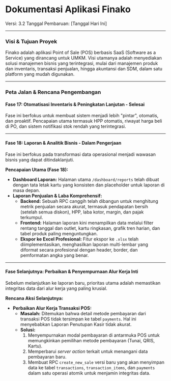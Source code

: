 # Dokumentasi Aplikasi Finako

Versi: 3.2
Tanggal Pembaruan: [Tanggal Hari Ini]

---

### **Visi & Tujuan Proyek**

Finako adalah aplikasi Point of Sale (POS) berbasis SaaS (Software as a Service) yang dirancang untuk UMKM. Visi utamanya adalah menyediakan solusi manajemen bisnis yang terintegrasi, mulai dari manajemen produk dan inventaris, transaksi penjualan, hingga akuntansi dan SDM, dalam satu platform yang mudah digunakan.

---

### **Peta Jalan & Rencana Pengembangan**

#### **Fase 17: Otomatisasi Inventaris & Peningkatan Lanjutan - Selesai**
Fase ini berfokus untuk membuat sistem menjadi lebih "pintar", otomatis, dan proaktif. Pencapaian utama termasuk HPP otomatis, riwayat harga beli di PO, dan sistem notifikasi stok rendah yang terintegrasi.

---

#### **Fase 18: Laporan & Analitik Bisnis - Dalam Pengerjaan**
Fase ini berfokus pada transformasi data operasional menjadi wawasan bisnis yang dapat ditindaklanjuti.

**Pencapaian Utama (Fase 18):**
- **Dashboard Laporan:** Halaman utama `/dashboard/reports` telah dibuat dengan tata letak kartu yang konsisten dan placeholder untuk laporan di masa depan.
- **Laporan Penjualan & Laba Komprehensif:**
    - **Backend:** Sebuah RPC canggih telah dibangun untuk menghitung metrik penjualan secara akurat, termasuk pendapatan bersih (setelah semua diskon), HPP, laba kotor, margin, dan pajak terkumpul.
    - **Frontend:** Halaman laporan kini menampilkan data melalui filter rentang tanggal dan outlet, kartu ringkasan, grafik tren harian, dan tabel produk paling menguntungkan.
    - **Ekspor ke Excel Profesional:** Fitur ekspor ke `.xlsx` telah diimplementasikan, menghasilkan laporan multi-lembar yang diformat secara profesional dengan header, border, dan pemformatan angka yang benar.

---

#### **Fase Selanjutnya: Perbaikan & Penyempurnaan Alur Kerja Inti**
Sebelum melanjutkan ke laporan baru, prioritas utama adalah memastikan integritas data dari alur kerja yang paling krusial.

**Rencana Aksi Selanjutnya:**
- **Perbaikan Alur Kerja Transaksi POS:**
    - **Masalah:** Ditemukan bahwa detail metode pembayaran dari transaksi POS tidak tersimpan ke tabel `payments`. Hal ini menyebabkan Laporan Penutupan Kasir tidak akurat.
    - **Solusi:**
        1.  Menyempurnakan modal pembayaran di antarmuka POS untuk memungkinkan pemilihan metode pembayaran (Tunai, QRIS, Kartu).
        2.  Memperbarui *server action* terkait untuk menangani data pembayaran baru.
        3.  Membuat RPC `create_new_sale` versi baru yang akan menyimpan data ke tabel `transactions`, `transaction_items`, dan `payments` dalam satu operasi atomik untuk menjamin integritas data.
